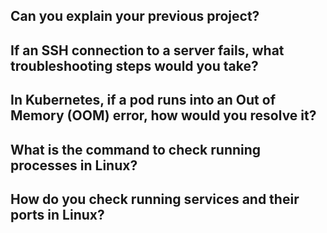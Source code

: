 ## Can you explain your previous project?

## If an SSH connection to a server fails, what troubleshooting steps would you take?

## In Kubernetes, if a pod runs into an Out of Memory (OOM) error, how would you resolve it?

## What is the command to check running processes in Linux?

## How do you check running services and their ports in Linux?
